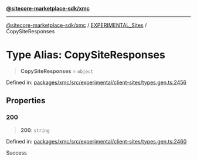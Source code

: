 [**@sitecore-marketplace-sdk/xmc**](../../../../README.md)

***

[@sitecore-marketplace-sdk/xmc](../../../../README.md) / [EXPERIMENTAL\_Sites](../README.md) / CopySiteResponses

# Type Alias: CopySiteResponses

> **CopySiteResponses** = `object`

Defined in: [packages/xmc/src/experimental/client-sites/types.gen.ts:2456](https://github.com/Sitecore/marketplace-sdk/blob/main/packages/xmc/src/experimental/client-sites/types.gen.ts#L2456)

## Properties

### 200

> **200**: `string`

Defined in: [packages/xmc/src/experimental/client-sites/types.gen.ts:2460](https://github.com/Sitecore/marketplace-sdk/blob/main/packages/xmc/src/experimental/client-sites/types.gen.ts#L2460)

Success
